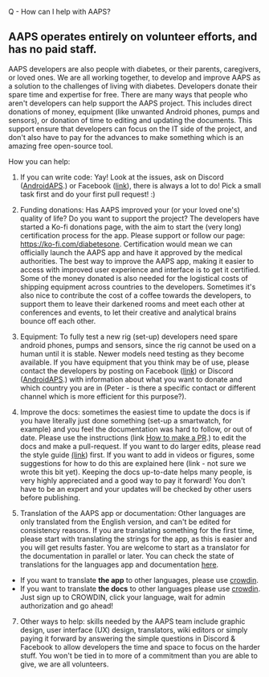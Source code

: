 Q - How can I help with AAPS?

## AAPS operates entirely on volunteer efforts, and has no paid staff.

AAPS developers are also people with diabetes, or their parents, caregivers, or loved ones. We are all working together, to develop and improve AAPS as a solution to the challenges of living with diabetes. Developers donate their spare time and expertise for free. There are many ways that people who aren't developers can help support the AAPS project. This includes direct donations of money, equipment (like unwanted Android phones, pumps and sensors), or donation of time to editing and updating the documents. This support ensure that developers can focus on the IT side of the project, and don't also have to pay for the advances to make something which is an amazing free open-source tool.

How you can help:

1) If you can write code: Yay! Look at the issues, ask on Discord ([AndroidAPS](https://discord.gg/4fQUWHZ4Mw).) or Facebook ([link](https://www.facebook.com/groups/AndroidAPSUsers/)), there is always a lot to do! Pick a small task first and do your first pull request! :)

2) Funding donations: Has AAPS improved your (or your loved one's) quality of life? Do you want to support the project? The developers have started a Ko-fi donations page, with the aim to start the (very long) certification process for the app. Please support or follow our page: https://ko-fi.com/diabetesone. Certification would mean we can officially launch the AAPS app and have it approved by the medical authorities. The best way to improve the AAPS app, making it easier to access with improved user experience and interface is to get it certified. Some of the money donated is also needed for the logistical costs of shipping equipment across countries to the developers. Sometimes it's also nice to contribute the cost of a coffee towards the developers, to support them to leave their darkened rooms and meet each other at conferences and events, to let their creative and analytical brains bounce off each other.

3) Equipment: To fully test a new rig (set-up) developers need spare android phones, pumps and sensors, since the rig cannot be used on a human until it is stable. Newer models need testing as they become available. If you have equipment that you think may be of use, please contact the developers by posting on Facebook ([link](https://www.facebook.com/groups/AndroidAPSUsers/)) or Discord ([AndroidAPS](https://discord.gg/4fQUWHZ4Mw).) with information about what you want to donate and which country you are in (Peter - is there a specific contact or different channel which is more efficient for this purpose?).

5) Improve the docs: sometimes the easiest time to update the docs is if you have literally just done something (set-up a smartwatch, for example) and you feel the documentation was hard to follow, or out of date. Please use the instructions (link [How to make a PR](../make-a-PR.md).) to edit the docs and make a pull-request. If you want to do larger edits, please read the style guide [(link](https://androidaps.readthedocs.io/en/rework-project/make-a-PR.html#style-guide)) first. If you want to add in videos or figures, some suggestions for how to do this are explained here (link - not sure we wrote this bit yet). Keeping the docs up-to-date helps many people, is very highly appreciated and a good way to pay it forward! You don't have to be an expert and your updates will be checked by other users before publishing.

6) Translation of the AAPS app or documentation: Other languages are only translated from the English version, and can't be edited for consistency reasons. If you are translating something for the first time, please start with translating the strings for the app, as this is easier and you will get results faster. You are welcome to start as a translator for the documentation in parallel or later. You can check the state of translations for the languages app and documentation [here](../Administration/stateTranslations.md).

* If you want to translate **the app** to other languages, please use [crowdin](https://crowdin.com/project/androidaps).
* If you want to translate **the docs** to other languages please use [crowdin](https://crowdin.com/project/androidapsdocs). Just sign up to CROWDIN, click your language, wait for admin authorization and go ahead!

7) Other ways to help: skills needed by the AAPS team include graphic design, user interface (UX) design, translators, wiki editors or simply paying it forward by answering the simple questions in Discord & Facebook to allow developers the time and space to focus on the harder stuff. You won't be tied in to more of a commitment than you are able to give, we are all volunteers.
